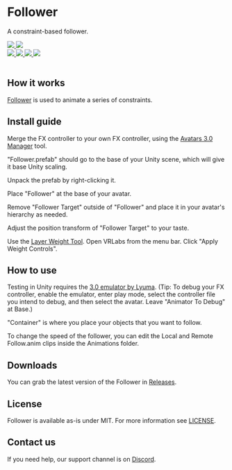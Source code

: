 <div>
  <h1>Follower</h1>
  <p>
     A constraint-based follower.
  </p>

  <a href="https://github.com/VRLabs/Follower/releases/latest">
    <img src="https://img.shields.io/github/v/release/VRLabs/Follower.svg?style=flat-square">
  </a>
  <a href="https://github.com/VRLabs/Follower/releases/latest">
    <img src="https://img.shields.io/badge/Unity-2019.4-green.svg?style=flat-square">
  </a>
  <br />
  <a href="https://github.com/VRLabs/Follower/issues">
    <img src="https://img.shields.io/github/issues-raw/VRLabs/Follower.svg?style=flat-square">
  </a>
  <a href="https://github.com/VRLabs/Follower/issues?q=is%3Aissue+is%3Aclosed">
    <img src="https://img.shields.io/github/issues-closed-raw/VRLabs/Follower.svg?style=flat-square">
  </a>
  <a href="https://github.com/VRLabs/Follower/pull">
    <img src="https://img.shields.io/github/issues-pr-raw/VRLabs/Follower.svg?style=flat-square">
  </a>
  <a href="https://github.com/VRLabs/Follower/pulls?q=is%3Apr+is%3Aclosed">
    <img src="https://img.shields.io/github/issues-pr-closed-raw/VRLabs/Follower.svg?style=flat-square">
  </a>
  <br />
  <br />
</div>

## How it works

[Follower](https://github.com/VRLabs/Follower) is used to animate a series of constraints.

## Install guide

Merge the FX controller to your own FX controller, using the [Avatars 3.0 Manager](https://github.com/VRLabs/Avatars-3.0-Manager) tool.
 
"Follower.prefab" should go to the base of your Unity scene, which will give it base Unity scaling.

Unpack the prefab by right-clicking it.

Place "Follower" at the base of your avatar.

Remove "Follower Target" outside of "Follower" and place it in your avatar's hierarchy as needed. 

Adjust the position transform of "Follower Target" to your taste.

Use the [Layer Weight Tool](https://github.com/VRLabs/Layer-Weight-Tool/). Open VRLabs from the menu bar. Click "Apply Weight Controls".

## How to use

Testing in Unity requires the [3.0 emulator by Lyuma](https://github.com/lyuma/Av3Emulator). (Tip: To debug your FX controller, enable the emulator, enter play mode, select the controller file you intend to debug, and then select the avatar. Leave "Animator To Debug" at Base.)

"Container" is where you place your objects that you want to follow.

To change the speed of the follower, you can edit the Local and Remote Follow.anim clips inside the Animations folder.

## Downloads

You can grab the latest version of the Follower in [Releases](https://github.com/VRLabs/Follower/releases/latest).

## License

Follower is available as-is under MIT. For more information see [LICENSE](https://github.com/VRLabs/Follower/blob/dev/LICENSE).

## Contact us

If you need help, our support channel is on [Discord](https://discord.vrlabs.dev).
